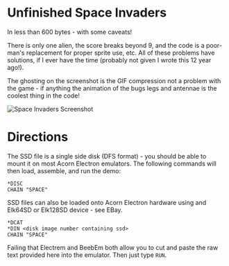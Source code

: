 
# Unfinished Space Invaders

In less than 600 bytes - with some caveats!

There is only one alien, the score breaks beyond 9, and the code is a poor-man's replacement for proper sprite use, etc.  All of these problems have solutions, if I ever have the time (probably not given I wrote this 12 year ago!).

The ghosting on the screenshot is the GIF compression not a problem with the game - if anything the animation of the bugs legs and antennae is the coolest thing in the code!

![Space Invaders Screenshot](spaceinv_screenshot.gif)

# Directions
The SSD file is a single side disk (DFS format) - you should be able to mount it on most Acorn Electron emulators.
The following commands will then load, assemble, and run the demo:

```
*DISC
CHAIN "SPACE"
```

SSD files can also be loaded onto Acorn Electron hardware using and Elk64SD or Elk128SD device - see EBay.

```
*DCAT
*DIN <disk image number containing ssd>
CHAIN "SPACE"
```

Failing that Electrem and BeebEm both allow you to cut and paste the raw text provided here into the emulator.
Then just type `RUN`.


